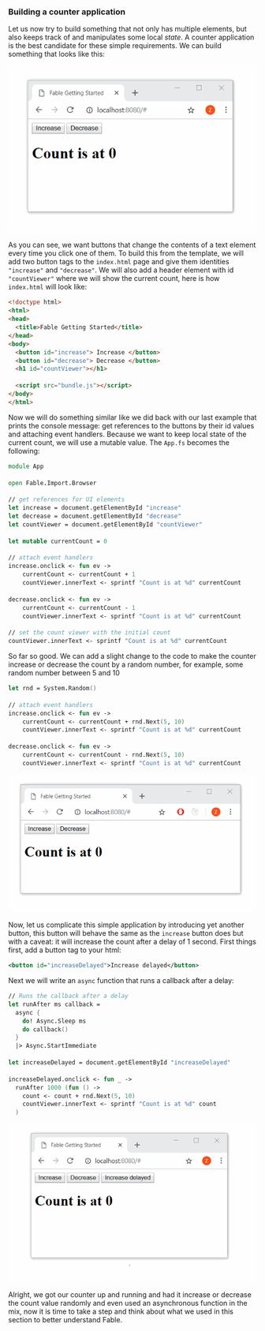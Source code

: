 ### Building a counter application

Let us now try to build something that not only has multiple elements, but also keeps track of and manipulates some local *state*. A counter application is the best candidate for these simple requirements. We can build something that looks like this: 

![counter](img/counter.gif)

As you can see, we want buttons that change the contents of a text element every time you click one of them. To build this from the template, we will add two button tags to the `index.html` page and give them identities `"increase"` and `"decrease"`. We will also add a header element with id `"countViewer"` where we will show the current count, here is how  `index.html` will look like:

```html
<!doctype html>
<html>
<head>
  <title>Fable Getting Started</title>
</head>
<body>
  <button id="increase"> Increase </button> 
  <button id="decrease"> Decrease </button> 
  <h1 id="countViewer"></h1>

  <script src="bundle.js"></script>
</body>
</html>
```

Now we will do something similar like we did back with our last example that prints the console message: get references to the buttons by their id values and attaching event handlers. Because we want to keep local state of the current count, we will use a mutable value. The `App.fs` becomes the following:

```fs
module App

open Fable.Import.Browser

// get references for UI elements
let increase = document.getElementById "increase"
let decrease = document.getElementById "decrease"
let countViewer = document.getElementById "countViewer"
 
let mutable currentCount = 0

// attach event handlers
increase.onclick <- fun ev ->
    currentCount <- currentCount + 1
    countViewer.innerText <- sprintf "Count is at %d" currentCount

decrease.onclick <- fun ev ->
    currentCount <- currentCount - 1
    countViewer.innerText <- sprintf "Count is at %d" currentCount

// set the count viewer with the initial count
countViewer.innerText <- sprintf "Count is at %d" currentCount
```
So far so good. We can add a slight change to the code to make the counter increase or decrease the count by a random number, for example, some random number between 5 and 10
```fs
let rnd = System.Random()

// attach event handlers
increase.onclick <- fun ev ->
    currentCount <- currentCount + rnd.Next(5, 10)
    countViewer.innerText <- sprintf "Count is at %d" currentCount

decrease.onclick <- fun ev ->
    currentCount <- currentCount - rnd.Next(5, 10)
    countViewer.innerText <- sprintf "Count is at %d" currentCount
``` 

![random-counter](img/random-counter.gif)

Now, let us complicate this simple application by introducing yet another button, this button will behave the same as the `increase` button does but with a caveat: it will increase the count after a delay of 1 second. First things first, add a button tag to your html:
```xml
<button id="increaseDelayed">Increase delayed</button>
```
Next we will write an `async` function that runs a callback after a delay:
```fs
// Runs the callback after a delay
let runAfter ms callback = 
  async {
    do! Async.Sleep ms 
    do callback()
  } 
  |> Async.StartImmediate

let increaseDelayed = document.getElementById "increaseDelayed"

increaseDelayed.onclick <- fun _ ->
  runAfter 1000 (fun () ->
    count <- count + rnd.Next(5, 10)
    countViewer.innerText <- sprintf "Count is at %d" count
  )
``` 

![random-counter-delayed](img/random-counter-delayed.gif)

Alright, we got our counter up and running and had it increase or decrease the count value randomly and even used an asynchronous function in the mix, now it is time to take a step and think about what we used in this section to better understand Fable. 